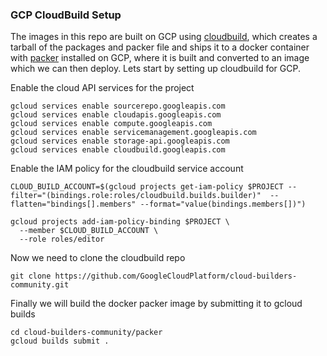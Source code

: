 ### GCP CloudBuild Setup

The images in this repo are built on GCP using [cloudbuild](https://cloud.google.com/cloud-build/), which creates a tarball of the packages and packer file and ships it to a docker container with [packer](https://www.packer.io/) installed on GCP, where it is built and converted to an image which we can then deploy. Lets start by setting up cloudbuild for GCP.

Enable the cloud API services for the project
```buildoutcfg
gcloud services enable sourcerepo.googleapis.com
gcloud services enable cloudapis.googleapis.com
gcloud services enable compute.googleapis.com
gcloud services enable servicemanagement.googleapis.com
gcloud services enable storage-api.googleapis.com
gcloud services enable cloudbuild.googleapis.com
```
Enable the IAM policy for the cloudbuild service account
```buildoutcfg
CLOUD_BUILD_ACCOUNT=$(gcloud projects get-iam-policy $PROJECT --filter="(bindings.role:roles/cloudbuild.builds.builder)"  --flatten="bindings[].members" --format="value(bindings.members[])")

gcloud projects add-iam-policy-binding $PROJECT \
  --member $CLOUD_BUILD_ACCOUNT \
  --role roles/editor
```
Now we need to clone the cloudbuild repo
```buildoutcfg
git clone https://github.com/GoogleCloudPlatform/cloud-builders-community.git
```
Finally we will build the docker packer image by submitting it to gcloud builds
```buildoutcfg
cd cloud-builders-community/packer
gcloud builds submit .
```